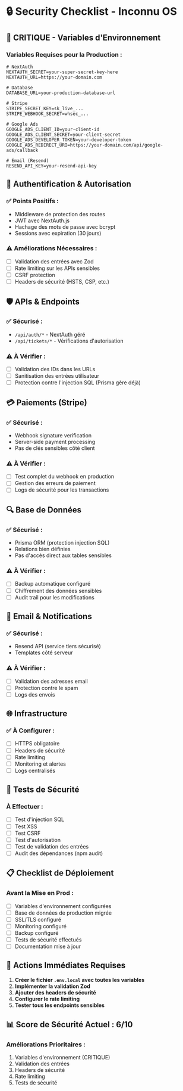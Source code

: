 # 🔒 Security Checklist - Inconnu OS

## 🚨 CRITIQUE - Variables d'Environnement

### Variables Requises pour la Production :
```env
# NextAuth
NEXTAUTH_SECRET=your-super-secret-key-here
NEXTAUTH_URL=https://your-domain.com

# Database
DATABASE_URL=your-production-database-url

# Stripe
STRIPE_SECRET_KEY=sk_live_...
STRIPE_WEBHOOK_SECRET=whsec_...

# Google Ads
GOOGLE_ADS_CLIENT_ID=your-client-id
GOOGLE_ADS_CLIENT_SECRET=your-client-secret
GOOGLE_ADS_DEVELOPER_TOKEN=your-developer-token
GOOGLE_ADS_REDIRECT_URI=https://your-domain.com/api/google-ads/callback

# Email (Resend)
RESEND_API_KEY=your-resend-api-key
```

## 🔐 Authentification & Autorisation

### ✅ Points Positifs :
- Middleware de protection des routes
- JWT avec NextAuth.js
- Hachage des mots de passe avec bcrypt
- Sessions avec expiration (30 jours)

### ⚠️ Améliorations Nécessaires :
- [ ] Validation des entrées avec Zod
- [ ] Rate limiting sur les APIs sensibles
- [ ] CSRF protection
- [ ] Headers de sécurité (HSTS, CSP, etc.)

## 🛡️ APIs & Endpoints

### ✅ Sécurisé :
- `/api/auth/*` - NextAuth géré
- `/api/tickets/*` - Vérifications d'autorisation

### ⚠️ À Vérifier :
- [ ] Validation des IDs dans les URLs
- [ ] Sanitisation des entrées utilisateur
- [ ] Protection contre l'injection SQL (Prisma gère déjà)

## 💳 Paiements (Stripe)

### ✅ Sécurisé :
- Webhook signature verification
- Server-side payment processing
- Pas de clés sensibles côté client

### ⚠️ À Vérifier :
- [ ] Test complet du webhook en production
- [ ] Gestion des erreurs de paiement
- [ ] Logs de sécurité pour les transactions

## 🔍 Base de Données

### ✅ Sécurisé :
- Prisma ORM (protection injection SQL)
- Relations bien définies
- Pas d'accès direct aux tables sensibles

### ⚠️ À Vérifier :
- [ ] Backup automatique configuré
- [ ] Chiffrement des données sensibles
- [ ] Audit trail pour les modifications

## 📧 Email & Notifications

### ✅ Sécurisé :
- Resend API (service tiers sécurisé)
- Templates côté serveur

### ⚠️ À Vérifier :
- [ ] Validation des adresses email
- [ ] Protection contre le spam
- [ ] Logs des envois

## 🌐 Infrastructure

### ✅ À Configurer :
- [ ] HTTPS obligatoire
- [ ] Headers de sécurité
- [ ] Rate limiting
- [ ] Monitoring et alertes
- [ ] Logs centralisés

## 🧪 Tests de Sécurité

### À Effectuer :
- [ ] Test d'injection SQL
- [ ] Test XSS
- [ ] Test CSRF
- [ ] Test d'autorisation
- [ ] Test de validation des entrées
- [ ] Audit des dépendances (npm audit)

## 📋 Checklist de Déploiement

### Avant la Mise en Prod :
- [ ] Variables d'environnement configurées
- [ ] Base de données de production migrée
- [ ] SSL/TLS configuré
- [ ] Monitoring configuré
- [ ] Backup configuré
- [ ] Tests de sécurité effectués
- [ ] Documentation mise à jour

## 🚨 Actions Immédiates Requises

1. **Créer le fichier `.env.local` avec toutes les variables**
2. **Implémenter la validation Zod**
3. **Ajouter des headers de sécurité**
4. **Configurer le rate limiting**
5. **Tester tous les endpoints sensibles**

## 📊 Score de Sécurité Actuel : 6/10

### Améliorations Prioritaires :
1. Variables d'environnement (CRITIQUE)
2. Validation des entrées
3. Headers de sécurité
4. Rate limiting
5. Tests de sécurité 